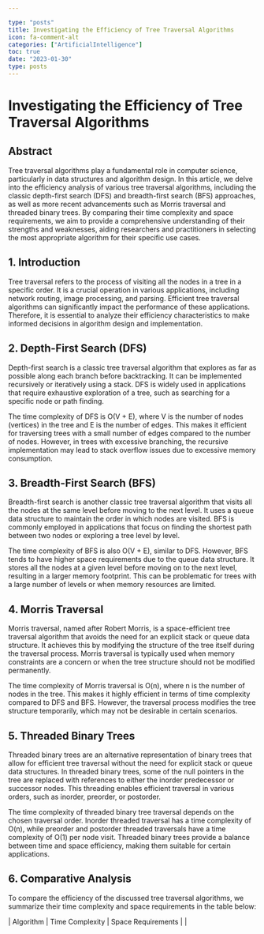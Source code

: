 ```yaml
---

type: "posts"
title: Investigating the Efficiency of Tree Traversal Algorithms
icon: fa-comment-alt
categories: ["ArtificialIntelligence"]
toc: true
date: "2023-01-30"
type: posts
---
```





# Investigating the Efficiency of Tree Traversal Algorithms

## Abstract

Tree traversal algorithms play a fundamental role in computer science, particularly in data structures and algorithm design. In this article, we delve into the efficiency analysis of various tree traversal algorithms, including the classic depth-first search (DFS) and breadth-first search (BFS) approaches, as well as more recent advancements such as Morris traversal and threaded binary trees. By comparing their time complexity and space requirements, we aim to provide a comprehensive understanding of their strengths and weaknesses, aiding researchers and practitioners in selecting the most appropriate algorithm for their specific use cases.

## 1. Introduction

Tree traversal refers to the process of visiting all the nodes in a tree in a specific order. It is a crucial operation in various applications, including network routing, image processing, and parsing. Efficient tree traversal algorithms can significantly impact the performance of these applications. Therefore, it is essential to analyze their efficiency characteristics to make informed decisions in algorithm design and implementation.

## 2. Depth-First Search (DFS)

Depth-first search is a classic tree traversal algorithm that explores as far as possible along each branch before backtracking. It can be implemented recursively or iteratively using a stack. DFS is widely used in applications that require exhaustive exploration of a tree, such as searching for a specific node or path finding.

The time complexity of DFS is O(V + E), where V is the number of nodes (vertices) in the tree and E is the number of edges. This makes it efficient for traversing trees with a small number of edges compared to the number of nodes. However, in trees with excessive branching, the recursive implementation may lead to stack overflow issues due to excessive memory consumption.

## 3. Breadth-First Search (BFS)

Breadth-first search is another classic tree traversal algorithm that visits all the nodes at the same level before moving to the next level. It uses a queue data structure to maintain the order in which nodes are visited. BFS is commonly employed in applications that focus on finding the shortest path between two nodes or exploring a tree level by level.

The time complexity of BFS is also O(V + E), similar to DFS. However, BFS tends to have higher space requirements due to the queue data structure. It stores all the nodes at a given level before moving on to the next level, resulting in a larger memory footprint. This can be problematic for trees with a large number of levels or when memory resources are limited.

## 4. Morris Traversal

Morris traversal, named after Robert Morris, is a space-efficient tree traversal algorithm that avoids the need for an explicit stack or queue data structure. It achieves this by modifying the structure of the tree itself during the traversal process. Morris traversal is typically used when memory constraints are a concern or when the tree structure should not be modified permanently.

The time complexity of Morris traversal is O(n), where n is the number of nodes in the tree. This makes it highly efficient in terms of time complexity compared to DFS and BFS. However, the traversal process modifies the tree structure temporarily, which may not be desirable in certain scenarios.

## 5. Threaded Binary Trees

Threaded binary trees are an alternative representation of binary trees that allow for efficient tree traversal without the need for explicit stack or queue data structures. In threaded binary trees, some of the null pointers in the tree are replaced with references to either the inorder predecessor or successor nodes. This threading enables efficient traversal in various orders, such as inorder, preorder, or postorder.

The time complexity of threaded binary tree traversal depends on the chosen traversal order. Inorder threaded traversal has a time complexity of O(n), while preorder and postorder threaded traversals have a time complexity of O(1) per node visit. Threaded binary trees provide a balance between time and space efficiency, making them suitable for certain applications.

## 6. Comparative Analysis

To compare the efficiency of the discussed tree traversal algorithms, we summarize their time complexity and space requirements in the table below:

| Algorithm        | Time Complexity | Space Requirements |
|